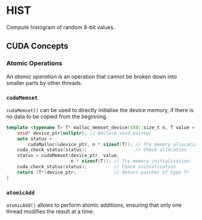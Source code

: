 # HIST

Compute histogram of random 8-bit values.

## CUDA Concepts

### Atomic Operations

An _atomic operation_ is an operation that cannot be broken down into smaller parts by other threads.

### `cudaMemset`

`cudaMemset()` can be used to directly initialise the device memory, if there is no data to be copied from the beginning.

```cpp
template <typename T> T* malloc_memset_device(std::size_t n, T value = T()) {
    void* device_ptr{nullptr}; // Declare void pointer
    auto status =
        cudaMalloc(&device_ptr, n * sizeof(T)); // Try memory allocation
    cuda_check_status(status);                  // Check allocation
    status = cudaMemset(device_ptr, value,
                        n * sizeof(T)); // Try memory initialization
    cuda_check_status(status);          // Check initialization
    return (T*)device_ptr;              // Return pointer of type T*
}
```

### `atomicAdd`

`atomicAdd()` allows to perform atomic additions, ensuring that only one thread modifies the result at a time.
